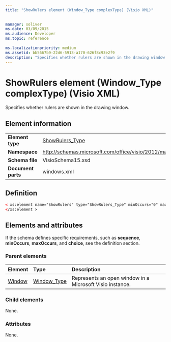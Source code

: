 ```yaml
---
title: "ShowRulers element (Window_Type complexType) (Visio XML)"
 
 
manager: soliver
ms.date: 03/09/2015
ms.audience: Developer
ms.topic: reference
 
ms.localizationpriority: medium
ms.assetid: bb5667b9-22d6-5913-a170-626f8c93e2f9
description: "Specifies whether rulers are shown in the drawing window."
---
```


# ShowRulers element (Window_Type complexType) (Visio XML)

Specifies whether rulers are shown in the drawing window.
  
## Element information

|||
|:-----|:-----|
|**Element type** <br/> |[ShowRulers_Type](showrulers_type-complextypevisio-xml.md) <br/> |
|**Namespace** <br/> |http://schemas.microsoft.com/office/visio/2012/main  <br/> |
|**Schema file** <br/> |VisioSchema15.xsd  <br/> |
|**Document parts** <br/> |windows.xml  <br/> |
   
## Definition

```XML
< xs:element name="ShowRulers" type="ShowRulers_Type" minOccurs="0" maxOccurs="1" >
</xs:element >
```

## Elements and attributes

If the schema defines specific requirements, such as **sequence**, **minOccurs**, **maxOccurs**, and **choice**, see the definition section. 
  
### Parent elements

|**Element**|**Type**|**Description**|
|:-----|:-----|:-----|
|[Window](window-element-windows_type-complextypevisio-xml.md) <br/> |[Window_Type](window_type-complextypevisio-xml.md) <br/> |Represents an open window in a Microsoft Visio instance. |
   
### Child elements

None.
  
### Attributes

None.
  

